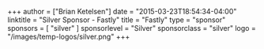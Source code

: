 +++
author = ["Brian Ketelsen"]
date = "2015-03-23T18:54:34-04:00"
linktitle = "Silver Sponsor - Fastly"
title = "Fastly"
type = "sponsor"
sponsors = [ "silver" ] 
sponsorlevel = "Silver"
sponsorclass = "silver"
logo = "/images/temp-logos/silver.png"
+++


